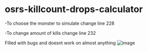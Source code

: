 # osrs-killcount-drops-calculator

-To choose the monster to simulate change line 228

-To change amount of kills change line 232

Filled with bugs and doesnt work on almost anything
![image](https://user-images.githubusercontent.com/73443709/110135796-97041580-7dd7-11eb-96a0-be946a7062a7.png)
